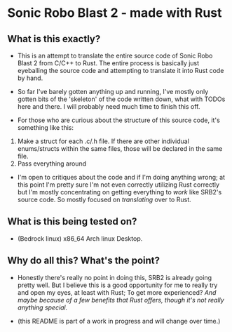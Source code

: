 # Sonic Robo Blast 2 - made with Rust

## What is this exactly?

- This is an attempt to translate the entire source code of Sonic Robo Blast 2 from C/C++ to Rust. The entire process is basically just eyeballing the source code and attempting to translate it into Rust code by hand.

- So far I've barely gotten anything up and running, I've mostly only gotten bits of the 'skeleton' of the code written down, what with TODOs here and there. I will probably need much time to finish this off.

- For those who are curious about the structure of this source code, it's something like this:
1. Make a struct for each .c/.h file. If there are other individual enums/structs within the same files, those will be declared in the same file.
2. Pass everything around

- I'm open to critiques about the code and if I'm doing anything wrong; at this point I'm pretty sure I'm not even correctly utilizing Rust correctly but I'm mostly concentrating on getting everything to *work* like SRB2's source code. So mostly focused on *translating* over to Rust.

## What is this being tested on?

- (Bedrock linux) x86_64 Arch linux Desktop.

## Why do all this? What's the point?

- Honestly there's really no point in doing this, SRB2 is already going pretty well. But I believe this is a good opportunity for me to really try and open my eyes, at least with Rust; To get more experienced? *And maybe because of a few benefits that Rust offers, though it's not really anything special.*

- (this README is part of a work in progress and will change over time.)

